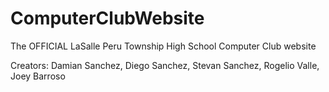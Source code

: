 # ComputerClubWebsite
The OFFICIAL LaSalle Peru Township High School Computer Club website

Creators: Damian Sanchez, Diego Sanchez, Stevan Sanchez, Rogelio Valle, Joey Barroso
